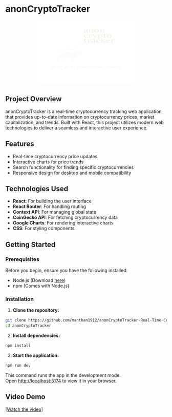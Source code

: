 # anonCryptoTracker
<div align = "center">
<img src="https://github.com/manthan1912/anonCryptoTracker-Real-Time-Cryptocurrency-Analytics-Platform/blob/main/src/assets/anon_logo_transparent.png" alt="anonCryptoTracker Logo" width="300" height="200"\></div>

## Project Overview
anonCryptoTracker is a real-time cryptocurrency tracking web application that provides up-to-date information on cryptocurrency prices, market capitalization, and trends. Built with React, this project utilizes modern web technologies to deliver a seamless and interactive user experience.

## Features
- Real-time cryptocurrency price updates
- Interactive charts for price trends
- Search functionality for finding specific cryptocurrencies
- Responsive design for desktop and mobile compatibility

## Technologies Used
- **React**: For building the user interface
- **React Router**: For handling routing
- **Context API**: For managing global state
- **CoinGecko API**: For fetching cryptocurrency data
- **Google Charts**: For rendering interactive charts
- **CSS**: For styling components

## Getting Started

### Prerequisites
Before you begin, ensure you have the following installed:
- Node.js (Download [here](https://nodejs.org/en/download/))
- npm (Comes with Node.js)

### Installation

1. **Clone the repository:**
 ```bash
 git clone https://github.com/manthan1912/anonCryptoTracker-Real-Time-Cryptocurrency-Analytics-Platform.git
 cd anonCryptoTracker
 ```

2. **Install dependencies:**
```bash
npm install
```

3. **Start the application:**
```bash
npm run dev
```
This command runs the app in the development mode.\
Open [http://localhost:5174](http://localhost:5174) to view it in your browser.

## Video Demo
[[Watch the video]](https://github.com/manthan1912/anonCryptoTracker-Real-Time-Cryptocurrency-Analytics-Platform/blob/main/demo.mov)



